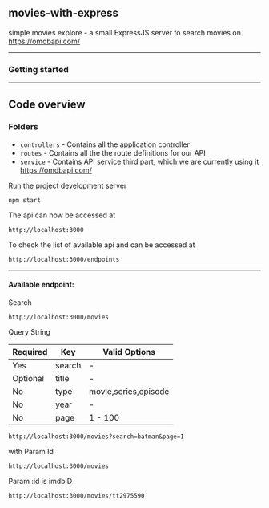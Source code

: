 ## movies-with-express
simple movies explore - a small ExpressJS server to search movies on https://omdbapi.com/

----------

### Getting started

----------

## Code overview

### Folders

- `controllers` - Contains all the application controller
- `routes` - Contains all the the route definitions for our API
- `service` - Contains API service third part, which we are currently using it https://omdbapi.com/

Run the project development server

    npm start

The api can now be accessed at

    http://localhost:3000

To check the list of available api and can be accessed at

    http://localhost:3000/endpoints


----------

#### Available endpoint:
Search

    http://localhost:3000/movies

Query String

| **Required** 	|       **Key**      |  **Valid Options**   |
|---------------|--------------------|----------------------|
| Yes      	    | search         	 |          -         	|
| Optional      | title         	 |          -         	|
| No      	    | type               | movie,series,episode |
| No     	    | year          	 |          -     	    |
| No     	    | page          	 |        1 - 100    	|

``` http://localhost:3000/movies?search=batman&page=1 ```

with Param Id

    http://localhost:3000/movies

Param :id is imdbID 

``` http://localhost:3000/movies/tt2975590 ```
